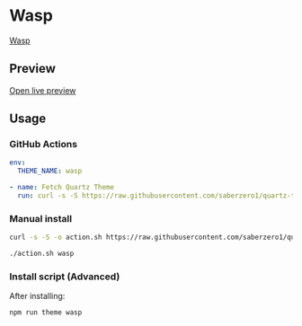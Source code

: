# Wasp

[Wasp](#)

## Preview

[Open live preview](https://quartz-themes.github.io/wasp/)

## Usage

### GitHub Actions

```yaml
env:
  THEME_NAME: wasp
```

```yaml
- name: Fetch Quartz Theme
  run: curl -s -S https://raw.githubusercontent.com/saberzero1/quartz-themes/master/action.sh | bash -s -- $THEME_NAME
```

### Manual install

```bash
curl -s -S -o action.sh https://raw.githubusercontent.com/saberzero1/quartz-themes/master/action.sh

./action.sh wasp
```

### Install script (Advanced)

After installing:

```bash
npm run theme wasp
```
